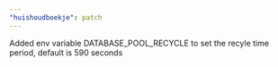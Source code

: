 ```yaml
---
"huishoudboekje": patch
---
```


Added env variable DATABASE_POOL_RECYCLE to set the recyle time period, default is 590 seconds
